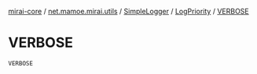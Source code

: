 [mirai-core](../../../index.md) / [net.mamoe.mirai.utils](../../index.md) / [SimpleLogger](../index.md) / [LogPriority](index.md) / [VERBOSE](./-v-e-r-b-o-s-e.md)

# VERBOSE

`VERBOSE`